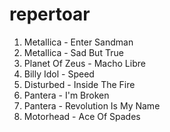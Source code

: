 repertoar
=========

1. Metallica - Enter Sandman
2. Metallica - Sad But True
3. Planet Of Zeus - Macho Libre
4. Billy Idol - Speed
5. Disturbed - Inside The Fire
6. Pantera - I'm Broken
7. Pantera - Revolution Is My Name
8. Motorhead - Ace Of Spades
